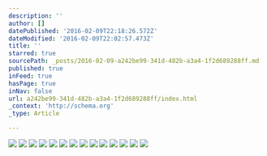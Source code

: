```yaml
---
description: ''
author: []
datePublished: '2016-02-09T22:18:26.572Z'
dateModified: '2016-02-09T22:02:57.473Z'
title: ''
starred: true
sourcePath: _posts/2016-02-09-a242be99-341d-482b-a3a4-1f2d689288ff.md
published: true
inFeed: true
hasPage: true
inNav: false
url: a242be99-341d-482b-a3a4-1f2d689288ff/index.html
_context: 'http://schema.org'
_type: Article

---
```

![](https://the-grid-user-content.s3-us-west-2.amazonaws.com/301cd145-eeb5-4a00-9303-14103cc17db7.png)
![](https://the-grid-user-content.s3-us-west-2.amazonaws.com/a1888533-b765-46ab-8863-b035b5b01915.png)
![](https://the-grid-user-content.s3-us-west-2.amazonaws.com/b32ff9c4-e1e2-4c11-a62c-a8ec74d5d3f5.png)
![](https://the-grid-user-content.s3-us-west-2.amazonaws.com/0b872c74-8aaa-4a2e-9d21-b1bf85fc0ea2.png)
![](https://the-grid-user-content.s3-us-west-2.amazonaws.com/ece4d1e1-6ab1-45b6-a212-256b81e123d9.png)
![](https://the-grid-user-content.s3-us-west-2.amazonaws.com/1ea2da40-bf7b-4281-bb24-08c176da56fa.png)
![](https://the-grid-user-content.s3-us-west-2.amazonaws.com/79863349-ffab-483c-b5f6-40a598045128.png)
![](https://the-grid-user-content.s3-us-west-2.amazonaws.com/236b9763-59b9-443f-8ccf-7ad4a813fb85.png)
![](https://the-grid-user-content.s3-us-west-2.amazonaws.com/4c5665ec-7a5c-4ab5-ac9b-8d26c110349d.png)
![](https://the-grid-user-content.s3-us-west-2.amazonaws.com/a95ff64e-6403-4fbf-bd37-c4ff6ce7c147.png)
![](https://the-grid-user-content.s3-us-west-2.amazonaws.com/9e9ef160-b4db-4eba-a45d-51e38e1f72ff.png)
![](https://the-grid-user-content.s3-us-west-2.amazonaws.com/dd4c3b97-a869-4b4d-b783-6a3a51c68850.png)
![](https://the-grid-user-content.s3-us-west-2.amazonaws.com/281dd860-b02f-4017-b16a-bda4d67834fc.png)
![](https://the-grid-user-content.s3-us-west-2.amazonaws.com/e2a11d11-2d24-443d-834c-a3cf145baa06.png)